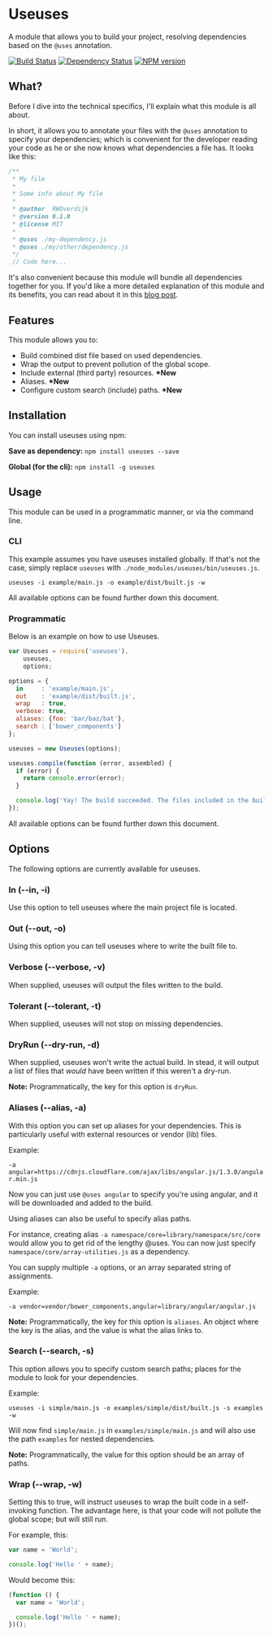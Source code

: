 # Useuses
A module that allows you to build your project, resolving dependencies based on the `@uses` annotation.

[![Build Status](https://travis-ci.org/SpoonX/useuses.png)](https://travis-ci.org/SpoonX/useuses)
[![Dependency Status](https://david-dm.org/spoonx/useuses.svg)](https://david-dm.org/spoonx/useuses)
[![NPM version](https://badge.fury.io/js/useuses.png)](http://badge.fury.io/js/useuses)

## What?
Before I dive into the technical specifics, I'll explain what this module is all about.

In short, it allows you to annotate your files with the `@uses` annotation to specify your dependencies;
which is convenient for the developer reading your code as he or she now knows what dependencies a file has.
It looks like this:

```javascript
/**
 * My file
 *
 * Some info about My file
 *
 * @author  RWOverdijk
 * @version 0.1.0
 * @license MIT
 *
 * @uses ./my-dependency.js
 * @uses ./my/other/dependency.js
 */
 // Code here...
```

It's also convenient because this module will bundle all dependencies together for you.
If you'd like a more detailed explanation of this module and its benefits, you can read about it in this [blog post](http://blog.spoonx.nl/javascript-dependency-management/).

## Features
This module allows you to:

* Build combined dist file based on used dependencies.
* Wrap the output to prevent pollution of the global scope.
* Include external (third party) resources. __*New__
* Aliases. __*New__
* Configure custom search (include) paths. __*New__

## Installation
You can install useuses using npm:

**Save as dependency:**
`npm install useuses --save`

**Global (for the cli):**
`npm install -g useuses`

## Usage
This module can be used in a programmatic manner, or via the command line.

### CLI
This example assumes you have useuses installed globally.
If that's not the case, simply replace `useuses` with `./node_modules/useuses/bin/useuses.js`.

`useuses -i example/main.js -o example/dist/built.js -w`

All available options can be found further down this document.

### Programmatic
Below is an example on how to use Useuses.

```javascript
var Useuses = require('useuses'),
    useuses,
    options;

options = {
  in     : 'example/main.js',
  out    : 'example/dist/built.js',
  wrap   : true,
  verbose: true,
  aliases: {foo: 'bar/baz/bat'},
  search : ['bower_components']
};

useuses = new Useuses(options);

useuses.compile(function (error, assembled) {
  if (error) {
    return console.error(error);
  }

  console.log('Yay! The build succeeded. The files included in the build are:', assembled);
});
```

All available options can be found further down this document.

## Options
The following options are currently available for useuses.

### In (--in, -i)
Use this option to tell useuses where the main project file is located.

### Out (--out, -o)
Using this option you can tell useuses where to write the built file to.

### Verbose (--verbose, -v)
When supplied, useuses will output the files written to the build.

### Tolerant (--tolerant, -t)
When supplied, useuses will not stop on missing dependencies.

### DryRun (--dry-run, -d)
When supplied, useuses won't write the actual build.
In stead, it will output a list of files that _would_ have been written if this weren't a dry-run.

**Note:** Programmatically, the key for this option is `dryRun`.

### Aliases (--alias, -a)
With this option you can set up aliases for your dependencies.
This is particularly useful with external resources or vendor (lib) files.

Example:

`-a angular=https://cdnjs.cloudflare.com/ajax/libs/angular.js/1.3.0/angular.min.js`

Now you can just use `@uses angular` to specify you're using angular, and it will be downloaded and added to the build.

Using aliases can also be useful to specify alias paths.

For instance, creating alias `-a namespace/core=library/namespace/src/core` would allow you to get rid of the lengthy @uses.
You can now just specify `namespace/core/array-utilities.js` as a dependency.

You can supply multiple `-a` options, or an array separated string of assignments.

Example:

`-a vendor=vendor/bower_components,angular=library/angular/angular.js`

**Note:** Programmatically, the key for this option is `aliases`.
An object where the key is the alias, and the value is what the alias links to.

### Search (--search, -s)
This option allows you to specify custom search paths; places for the module to look for your dependencies.

Example:

`useuses -i simple/main.js -o examples/simple/dist/built.js -s examples -w`

Will now find `simple/main.js` in `examples/simple/main.js` and will also use the path `examples` for nested dependencies.

**Note:** Programmatically, the value for this option should be an array of paths.

### Wrap (--wrap, -w)
Setting this to true, will instruct useuses to wrap the built code in a self-invoking function.
The advantage here, is that your code will not pollute the global scope; but will still run.

For example, this:

```javascript
var name = 'World';

console.log('Hello ' + name);
```

Would become this:

```javascript
(function () {
  var name = 'World';

  console.log('Hello ' + name);
})();
```
